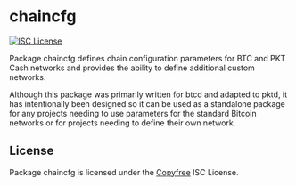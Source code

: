 chaincfg
========

[![ISC License](http://img.shields.io/badge/license-ISC-blue.svg)](http://Copyfree.org)

Package chaincfg defines chain configuration parameters for BTC and PKT Cash
networks and provides the ability to define additional custom networks.

Although this package was primarily written for btcd and adapted to pktd, it
has intentionally been designed so it can be used as a standalone package for
any projects needing to use parameters for the standard Bitcoin networks or
for projects needing to define their own network.

## License

Package chaincfg is licensed under the [Copyfree](http://Copyfree.org) ISC
License.
